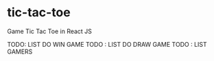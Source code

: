 # tic-tac-toe

Game Tic Tac Toe in React JS

TODO: LIST DO WIN GAME
TODO : LIST DO DRAW GAME
TODO : LIST GAMERS
